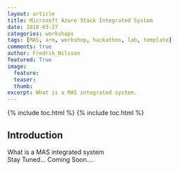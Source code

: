 ```yaml
---
layout: article
title: Microsoft Azure Stack Integrated System
date: 2018-03-27
categories: workshops
tags: [MAS, arm, workshop, hackathon, lab, template]
comments: true
author: Fredrik_Nilsson
featured: True
image:
  feature: 
  teaser:
  thumb: 
excerpt: What is a MAS integrated system.
---
```

{% include toc.html %}
{% include toc.html %}

## Introduction

What is a MAS integrated system  
Stay Tuned... Coming Soon....
